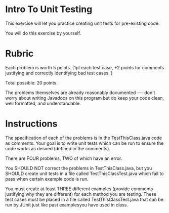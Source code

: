 # Intro To Unit Testing

This exercise will let you practice creating unit tests for pre-existing code.
 
You will do this exercise by yourself.

# Rubric

Each problem is worth 5 points. 
(1pt each test case, +2 points for comments justifying and correctly 
identifying bad test cases. )

Total possible: 20 points.

The problems themselves are already reasonably documented --- don't
worry about writing Javadocs on this program but do keep your code
clean, well formatted, and understandable.

# Instructions

The specification of each of the problems is in the TestThisClass.java
code as comments. Your goal is to write unit tests which can be run to 
ensure the code works as desired (defined in the comments).

There are FOUR problems, TWO of which have an error.

You SHOULD NOT correct the problems in TestThisClass.java, but you
SHOULD create unit tests in a file called TestThisClassTest.java
which fail to pass when certain example code is run.

You must create at least THREE different examples (provide comments
justifying why they are different) for each method you are testing.
These test cases must be placed in a file called TestThisClassTest.java 
that can be run by JUnit just like past examplesyou have used in class.


